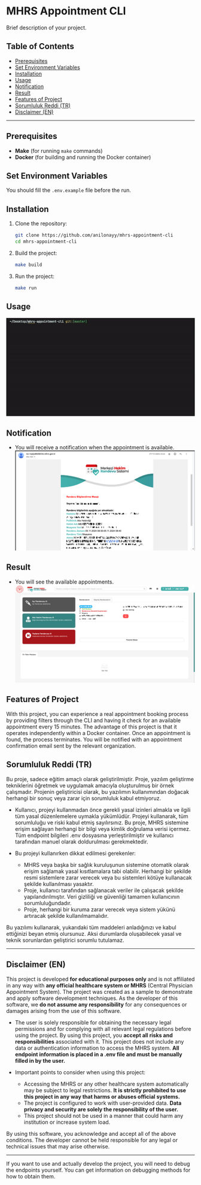 # MHRS Appointment CLI

Brief description of your project.

## Table of Contents

- [Prerequisites](#prerequisites)
- [Set Environment Variables](#set-environment-variables)
- [Installation](#installation)
- [Usage](#usage)
- [Notification](#notification)
- [Result](#result)
- [Features of Project](#features)
- [Sorumluluk Reddi (TR)](#sorumluluk-reddi-tr)
- [Disclaimer (EN)](#disclaimer-en)


---

## Prerequisites

- **Make** (for running `make` commands)
- **Docker** (for building and running the Docker container)

## Set Environment Variables
You should fill the `.env.example` file before the run.

## Installation

1. Clone the repository:

   ```bash
   git clone https://github.com/anilonayy/mhrs-appointment-cli
   cd mhrs-appointment-cli
    ```
   
2. Build the project:
    
   ```bash
   make build
   ```
3. Run the project:
    
   ```bash
   make run
   ```
   
## Usage
![image](assets/presentation.gif)

## Notification
- You will receive a notification when the appointment is available.
![image](assets/notification.png)

## Result
- You will see the available appointments.
![image](assets/result.png)

## Features of Project
With this project, you can experience a real appointment booking process by providing filters through the CLI and having it check for an available appointment every 15 minutes. The advantage of this project is that it operates independently within a Docker container. Once an appointment is found, the process terminates. You will be notified with an appointment confirmation email sent by the relevant organization.


## Sorumluluk Reddi (TR)

Bu proje, sadece eğitim amaçlı olarak geliştirilmiştir. Proje, yazılım geliştirme tekniklerini öğretmek ve uygulamak amacıyla oluşturulmuş bir örnek çalışmadır. Projenin geliştiricisi olarak, bu yazılımın kullanımından doğacak herhangi bir sonuç veya zarar için sorumluluk kabul etmiyoruz.

- Kullanıcı, projeyi kullanmadan önce gerekli yasal izinleri almakla ve ilgili tüm yasal düzenlemelere uymakla yükümlüdür. Projeyi kullanarak, tüm sorumluluğu ve riski kabul etmiş sayılırsınız. Bu proje, MHRS sistemine erişim sağlayan herhangi bir bilgi veya kimlik doğrulama verisi içermez. Tüm endpoint bilgileri .env dosyasına yerleştirilmiştir ve kullanıcı tarafından manuel olarak doldurulması gerekmektedir.

- Bu projeyi kullanırken dikkat edilmesi gerekenler:
    - MHRS veya başka bir sağlık kuruluşunun sistemine otomatik olarak erişim sağlamak yasal kısıtlamalara tabi olabilir. Herhangi bir şekilde resmi sistemlere zarar verecek veya bu sistemleri kötüye kullanacak şekilde kullanılması yasaktır.
    - Proje, kullanıcı tarafından sağlanacak veriler ile çalışacak şekilde yapılandırılmıştır. Veri gizliliği ve güvenliği tamamen kullanıcının sorumluluğundadır.
    - Proje, herhangi bir kuruma zarar verecek veya sistem yükünü artıracak şekilde kullanılmamalıdır.

Bu yazılımı kullanarak, yukarıdaki tüm maddeleri anladığınızı ve kabul ettiğinizi beyan etmiş olursunuz. Aksi durumlarda oluşabilecek yasal ve teknik sorunlardan geliştirici sorumlu tutulamaz.

---

## Disclaimer (EN)

This project is developed **for educational purposes only** and is not affiliated in any way with **any official healthcare system or MHRS** (Central Physician Appointment System). The project was created as a sample to demonstrate and apply software development techniques. As the developer of this software, we **do not assume any responsibility** for any consequences or damages arising from the use of this software.

- The user is solely responsible for obtaining the necessary legal permissions and for complying with all relevant legal regulations before using the project. By using this project, you **accept all risks and responsibilities** associated with it. This project does not include any data or authentication information to access the MHRS system. **All endpoint information is placed in a .env file and must be manually filled in by the user.**

- Important points to consider when using this project:
    - Accessing the MHRS or any other healthcare system automatically may be subject to legal restrictions. **It is strictly prohibited to use this project in any way that harms or abuses official systems.**
    - The project is configured to work with user-provided data. **Data privacy and security are solely the responsibility of the user.**
    - This project should not be used in a manner that could harm any institution or increase system load.

By using this software, you acknowledge and accept all of the above conditions. The developer cannot be held responsible for any legal or technical issues that may arise otherwise.

--- 

If you want to use and actually develop the project, you will need to debug the endpoints yourself.
You can get information on debugging methods for how to obtain them.
